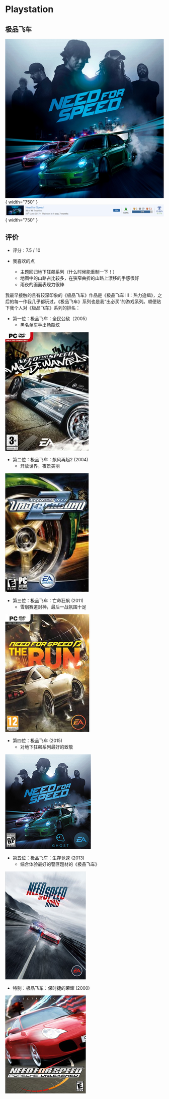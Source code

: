 # Playstation
## 极品飞车
![image](NFS/nfs1.jpg){ width="750" }
![image](NFS/nfs.png){ width="750" } 

## 评价

* 评分：7.5 / 10

* 我喜欢的点
    - 主题回归地下狂飙系列（什么时候能重制一下！）
    - 地图中的山路占比较多，在狭窄曲折的山路上漂移的手感很好
    - 雨夜的画面表现力很棒

我最早接触的且有较深印象的《极品飞车》作品是《极品飞车 III：热力追缉》，之后的每一作我几乎都玩过，《极品飞车》系列也是我“出必买”的游戏系列。顺便贴下我个人对《极品飞车》系列的排名：

* 第一位：极品飞车：全民公敌（2005）
    - 黑名单车手出场酷炫

![image](NFS/Need_for_speed_most_wanted.jpg)

* 第二位：极品飞车：飙风再起2 (2004)
    - 开放世界，夜景美丽

![image](NFS/Need_for_Speed_Underground_2.jpg)

* 第三位：极品飞车：亡命狂飙 (2011)
    - 雪崩赛道封神，最后一战氛围十足

![image](NFS/極速快感：亡命天涯.jpg)

* 第四位：极品飞车 (2015)
    - 对地下狂飙系列最好的致敬

![image](NFS/Need_for_Speed_2015.jpg)

* 第五位：极品飞车：生存竞速 (2013)
    - 综合体验最好的警匪题材的《极品飞车》

![image](NFS/Need_for_Speed_Rivals_cover.jpg)

* 特别：极品飞车：保时捷的荣耀 (2000)

![image](NFS/Need_for_Speed_-_Porsche_Unleashed_Coverart.png)